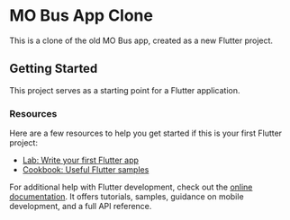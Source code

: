 # MO Bus App Clone

This is a clone of the old MO Bus app, created as a new Flutter project.

## Getting Started

This project serves as a starting point for a Flutter application.

### Resources

Here are a few resources to help you get started if this is your first Flutter project:

- [Lab: Write your first Flutter app](https://docs.flutter.dev/get-started/codelab)
- [Cookbook: Useful Flutter samples](https://docs.flutter.dev/cookbook)

For additional help with Flutter development, check out the [online documentation](https://docs.flutter.dev/). It offers tutorials, samples, guidance on mobile development, and a full API reference.
